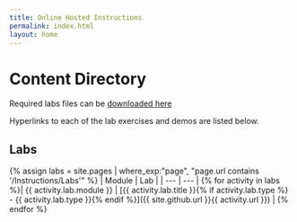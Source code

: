 ```yaml
---
title: Online Hosted Instructions
permalink: index.html
layout: home
---
```


# Content Directory

Required labs files can be [downloaded here](https://github.com/MicrosoftLearning/AZ500-AzureSecurityTechnologies/archive/master.zip)

Hyperlinks to each of the lab exercises and demos are listed below.

## Labs

{% assign labs = site.pages | where_exp:"page", "page.url contains '/Instructions/Labs'" %}
| Module | Lab |
| --- | --- | 
{% for activity in labs  %}| {{ activity.lab.module }} | [{{ activity.lab.title }}{% if activity.lab.type %} - {{ activity.lab.type }}{% endif %}]({{ site.github.url }}{{ activity.url }}) |
{% endfor %}
